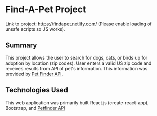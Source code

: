 # Find-A-Pet Project

Link to project: https://findapet.netlify.com/ (Please enable loading of unsafe scripts so JS works).

## Summary
This project allows the user to search for dogs, cats, or birds up for adoption by location (zip codes). User enters a valid US zip code and receives results from API of pet's information. This information was provided by [Pet Finder API](https://www.petfinder.com/developers/api-key).


## Technologies Used
This web application was primarily built React.js (create-react-app), Bootstrap, and [Petfinder API](https://www.petfinder.com/developers/api-key)
